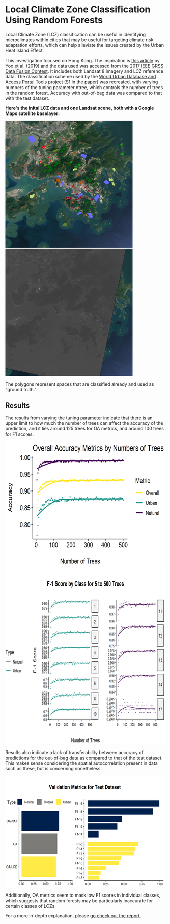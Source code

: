 # Local Climate Zone Classification Using Random Forests

Local Climate Zone (LCZ) classification can be useful in identifying microclimates within cities that may be useful for targeting climate risk adaptation efforts, which can help alleviate the issues created by the Urban Heat Island Effect.

This investigation focused on Hong Kong. The inspiration is [this article](https://doi.org/10.1016/j.isprsjprs.2019.09.009) by Yoo et al. (2019) and the data used was accessed from the [2017 IEEE GRSS Data Fusion Contest](http://www.grss-ieee.org/2017-ieee-grss-data-fusion-contest/). It includes both Landsat 8 imagery and LCZ reference data. The classification scheme used by the [World Urban Database and Access Portal Tools project](http://www.wudapt.org/) (S1 in the paper) was recreated, with varying numbers of the tuning parameter ntree, which controls the number of trees in the random forest. Accuracy with out-of-bag data was compared to that with the test dataset.

**Here's the inital LCZ data and one Landsat scene, both with a Google Maps satellite baselayer:**

<img src="./results/map_images/png_starting_polygons.png" alt="LCZ Reference Data" width="400" height="400"><img src="./results/map_images/png_bands.png" alt="Landsat Scene" width="400" height="400">

The polygons represent spaces that are classified already and used as "ground truth."

## Results

The results from varying the tuning parameter indicate that there is an upper limit to how much the number of trees can affect the accuracy of the prediction, and it lies around 125 trees for OA metrics, and around 100 trees for F1 scores.

<img src="./results/plots/png_ntree_5_to_500_line_plot.png" alt="OA Metrics when varying ntree from 5 to 500 in intervals of 5. Based on out-of-bag dataset." width="500" height="400">

<img src="./results/plots/png_ntree_5_to_500_facet_plot.png" alt="F1 Scores when varying ntree from 5 to 500 in intervals of 5. Based on out-of-bag dataset" width="600" height="550">

Results also indicate a lack of transferability between accuracy of predictions for the out-of-bag data as compared to that of the test dataset. This makes sense considering the spatial autocorrelation present in data such as these, but is concerning nonetheless. 

<img src="./results/plots/png_test_set_validation_metrics_barplot_separated.png" alt="Validation metrics based on test dataset." width="500" height="350">

Additionally, OA metrics seem to mask low F1 scores in individual classes, which suggests that random forests may be particularly inaccurate for certain classes of LCZs.

For a more in-depth explanation, please [go check out the report.](https://github.com/erickabsmith/masters-project-lcz-classification/blob/main/doc/report/report.pdf)
